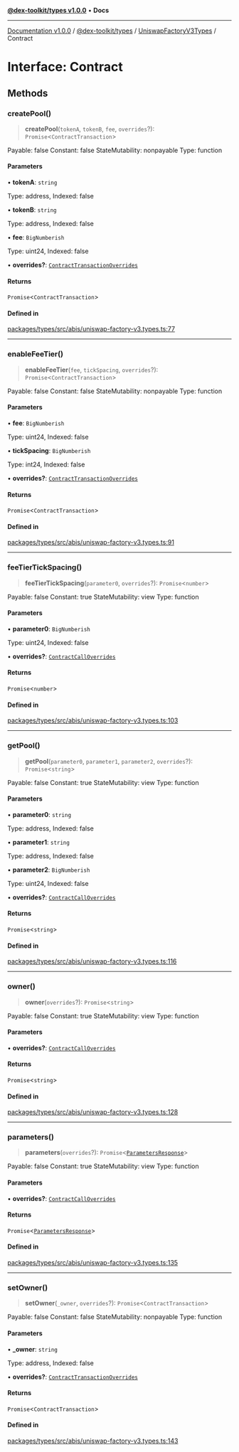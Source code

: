 [**@dex-toolkit/types v1.0.0**](../../../README.md) • **Docs**

***

[Documentation v1.0.0](../../../../../packages.md) / [@dex-toolkit/types](../../../README.md) / [UniswapFactoryV3Types](../README.md) / Contract

# Interface: Contract

## Methods

### createPool()

> **createPool**(`tokenA`, `tokenB`, `fee`, `overrides`?): `Promise`\<`ContractTransaction`\>

Payable: false
Constant: false
StateMutability: nonpayable
Type: function

#### Parameters

• **tokenA**: `string`

Type: address, Indexed: false

• **tokenB**: `string`

Type: address, Indexed: false

• **fee**: `BigNumberish`

Type: uint24, Indexed: false

• **overrides?**: [`ContractTransactionOverrides`](../../../type-aliases/ContractTransactionOverrides.md)

#### Returns

`Promise`\<`ContractTransaction`\>

#### Defined in

[packages/types/src/abis/uniswap-factory-v3.types.ts:77](https://github.com/niZmosis/dex-toolkit/blob/3d8b41b44787b30fbea5de3ab4737662ffb61bc8/packages/types/src/abis/uniswap-factory-v3.types.ts#L77)

***

### enableFeeTier()

> **enableFeeTier**(`fee`, `tickSpacing`, `overrides`?): `Promise`\<`ContractTransaction`\>

Payable: false
Constant: false
StateMutability: nonpayable
Type: function

#### Parameters

• **fee**: `BigNumberish`

Type: uint24, Indexed: false

• **tickSpacing**: `BigNumberish`

Type: int24, Indexed: false

• **overrides?**: [`ContractTransactionOverrides`](../../../type-aliases/ContractTransactionOverrides.md)

#### Returns

`Promise`\<`ContractTransaction`\>

#### Defined in

[packages/types/src/abis/uniswap-factory-v3.types.ts:91](https://github.com/niZmosis/dex-toolkit/blob/3d8b41b44787b30fbea5de3ab4737662ffb61bc8/packages/types/src/abis/uniswap-factory-v3.types.ts#L91)

***

### feeTierTickSpacing()

> **feeTierTickSpacing**(`parameter0`, `overrides`?): `Promise`\<`number`\>

Payable: false
Constant: true
StateMutability: view
Type: function

#### Parameters

• **parameter0**: `BigNumberish`

Type: uint24, Indexed: false

• **overrides?**: [`ContractCallOverrides`](../../../type-aliases/ContractCallOverrides.md)

#### Returns

`Promise`\<`number`\>

#### Defined in

[packages/types/src/abis/uniswap-factory-v3.types.ts:103](https://github.com/niZmosis/dex-toolkit/blob/3d8b41b44787b30fbea5de3ab4737662ffb61bc8/packages/types/src/abis/uniswap-factory-v3.types.ts#L103)

***

### getPool()

> **getPool**(`parameter0`, `parameter1`, `parameter2`, `overrides`?): `Promise`\<`string`\>

Payable: false
Constant: true
StateMutability: view
Type: function

#### Parameters

• **parameter0**: `string`

Type: address, Indexed: false

• **parameter1**: `string`

Type: address, Indexed: false

• **parameter2**: `BigNumberish`

Type: uint24, Indexed: false

• **overrides?**: [`ContractCallOverrides`](../../../type-aliases/ContractCallOverrides.md)

#### Returns

`Promise`\<`string`\>

#### Defined in

[packages/types/src/abis/uniswap-factory-v3.types.ts:116](https://github.com/niZmosis/dex-toolkit/blob/3d8b41b44787b30fbea5de3ab4737662ffb61bc8/packages/types/src/abis/uniswap-factory-v3.types.ts#L116)

***

### owner()

> **owner**(`overrides`?): `Promise`\<`string`\>

Payable: false
Constant: true
StateMutability: view
Type: function

#### Parameters

• **overrides?**: [`ContractCallOverrides`](../../../type-aliases/ContractCallOverrides.md)

#### Returns

`Promise`\<`string`\>

#### Defined in

[packages/types/src/abis/uniswap-factory-v3.types.ts:128](https://github.com/niZmosis/dex-toolkit/blob/3d8b41b44787b30fbea5de3ab4737662ffb61bc8/packages/types/src/abis/uniswap-factory-v3.types.ts#L128)

***

### parameters()

> **parameters**(`overrides`?): `Promise`\<[`ParametersResponse`](ParametersResponse.md)\>

Payable: false
Constant: true
StateMutability: view
Type: function

#### Parameters

• **overrides?**: [`ContractCallOverrides`](../../../type-aliases/ContractCallOverrides.md)

#### Returns

`Promise`\<[`ParametersResponse`](ParametersResponse.md)\>

#### Defined in

[packages/types/src/abis/uniswap-factory-v3.types.ts:135](https://github.com/niZmosis/dex-toolkit/blob/3d8b41b44787b30fbea5de3ab4737662ffb61bc8/packages/types/src/abis/uniswap-factory-v3.types.ts#L135)

***

### setOwner()

> **setOwner**(`_owner`, `overrides`?): `Promise`\<`ContractTransaction`\>

Payable: false
Constant: false
StateMutability: nonpayable
Type: function

#### Parameters

• **\_owner**: `string`

Type: address, Indexed: false

• **overrides?**: [`ContractTransactionOverrides`](../../../type-aliases/ContractTransactionOverrides.md)

#### Returns

`Promise`\<`ContractTransaction`\>

#### Defined in

[packages/types/src/abis/uniswap-factory-v3.types.ts:143](https://github.com/niZmosis/dex-toolkit/blob/3d8b41b44787b30fbea5de3ab4737662ffb61bc8/packages/types/src/abis/uniswap-factory-v3.types.ts#L143)
